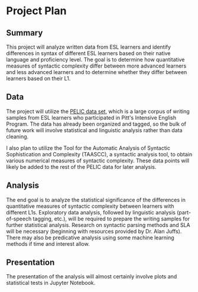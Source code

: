 # Project Plan

## Summary

This project will analyze written data from ESL learners and identify differences in syntax of different ESL learners based on their native language and proficiency level.
The goal is to determine how quantitative measures of syntactic complexity differ between more advanced learners and less advanced learners and to determine whether they differ between learners based on their L1.

## Data

The project will utilize the [PELIC data set](https://github.com/ELI-Data-Mining-Group/PELIC-dataset), which is a large corpus of writing samples from ESL learners who participated in Pitt's Intensive English Program.
The data has already been organized and tagged, so the bulk of future work will involve statistical and linguistic analysis rather than data cleaning.

I also plan to utilize the Tool for the Automatic Analysis of Syntactic Sophistication and Complexity (TAASCC), a syntactic analysis tool, to obtain various numerical measures of syntactic complexity.
These data points will likely be added to the rest of the PELIC data for later analysis.

## Analysis

The end goal is to analyze the statistical significance of the differences in quantitative measures of syntactic complexity between learners with different L1s.
Exploratory data analysis, followed by linguistic analysis (part-of-speech tagging, etc.), will be required to prepare the writing samples for further statistical analysis.
Research on syntactic parsing methods and SLA will be necessary (beginning with resources provided by Dr. Alan Juffs).
There may also be predicative analysis using some machine learning methods if time and interest allow.

## Presentation

The presentation of the analysis will almost certainly involve plots and statistical tests in Jupyter Notebook.

